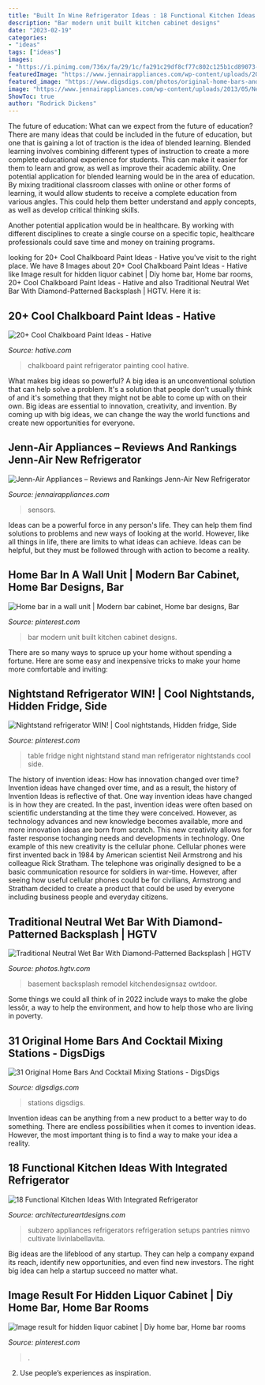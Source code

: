 ```yaml
---
title: "Built In Wine Refrigerator Ideas : 18 Functional Kitchen Ideas With Integrated Refrigerator"
description: "Bar modern unit built kitchen cabinet designs"
date: "2023-02-19"
categories:
- "ideas"
tags: ["ideas"]
images:
- "https://i.pinimg.com/736x/fa/29/1c/fa291c29df8cf77c802c125b1cd89073--kitchen-built-ins-in-kitchen.jpg"
featuredImage: "https://www.jennairappliances.com/wp-content/uploads/2013/05/New-JA-Refer.jpg"
featured_image: "https://www.digsdigs.com/photos/original-home-bars-andcocktail-mixing-stations-27.jpg"
image: "https://www.jennairappliances.com/wp-content/uploads/2013/05/New-JA-Refer.jpg"
ShowToc: true
author: "Rodrick Dickens"
---
```



The future of education: What can we expect from the future of education?
There are many ideas that could be included in the future of education, but one that is gaining a lot of traction is the idea of blended learning. Blended learning involves combining different types of instruction to create a more complete educational experience for students. This can make it easier for them to learn and grow, as well as improve their academic ability.
One potential application for blended learning would be in the area of education. By mixing traditional classroom classes with online or other forms of learning, it would allow students to receive a complete education from various angles. This could help them better understand and apply concepts, as well as develop critical thinking skills.

Another potential application would be in healthcare. By working with different disciplines to create a single course on a specific topic, healthcare professionals could save time and money on training programs.

	

		
looking for 20+ Cool Chalkboard Paint Ideas - Hative you've visit to the right place. We have 8 Images about 20+ Cool Chalkboard Paint Ideas - Hative like Image result for hidden liquor cabinet | Diy home bar, Home bar rooms, 20+ Cool Chalkboard Paint Ideas - Hative and also Traditional Neutral Wet Bar With Diamond-Patterned Backsplash | HGTV. Here it is:
		
    
## 20+ Cool Chalkboard Paint Ideas - Hative

<img loading=lazy src="https://hative.com/wp-content/uploads/2014/09/chalkboard-paint-ideas/10-chalkboard-painting-on-a-refrigerator.jpg" onerror="this.onerror=null;this.src='https://tse1.mm.bing.net/th?id=OIP.DboN5Ldf0RG8QKba-MLc3QHaLH&amp;pid=15.1';" alt="20+ Cool Chalkboard Paint Ideas - Hative">

_Source: hative.com_

>chalkboard paint refrigerator painting cool hative. 

	

What makes big ideas so powerful?
A big idea is an unconventional solution that can help solve a problem. It's a solution that people don't usually think of and it's something that they might not be able to come up with on their own. Big ideas are essential to innovation, creativity, and invention. By coming up with big ideas, we can change the way the world functions and create new opportunities for everyone.

    
## Jenn-Air Appliances – Reviews And Rankings Jenn-Air New Refrigerator

<img loading=lazy src="https://www.jennairappliances.com/wp-content/uploads/2013/05/New-JA-Refer.jpg" onerror="this.onerror=null;this.src='https://tse1.mm.bing.net/th?id=OIP.bcPckKeagB3-YuTF_rIfvAHaJ5&amp;pid=15.1';" alt="Jenn-Air Appliances – Reviews and Rankings Jenn-Air New Refrigerator">

_Source: jennairappliances.com_

>sensors. 

	

Ideas can be a powerful force in any person's life. They can help them find solutions to problems and new ways of looking at the world. However, like all things in life, there are limits to what ideas can achieve. Ideas can be helpful, but they must be followed through with action to become a reality.

    
## Home Bar In A Wall Unit | Modern Bar Cabinet, Home Bar Designs, Bar

<img loading=lazy src="https://i.pinimg.com/736x/fa/29/1c/fa291c29df8cf77c802c125b1cd89073--kitchen-built-ins-in-kitchen.jpg" onerror="this.onerror=null;this.src='https://tse2.mm.bing.net/th?id=OIP.S0W-2AbKlfT0_MRd07kwfwHaLJ&amp;pid=15.1';" alt="Home bar in a wall unit | Modern bar cabinet, Home bar designs, Bar">

_Source: pinterest.com_

>bar modern unit built kitchen cabinet designs. 

	

There are so many ways to spruce up your home without spending a fortune. Here are some easy and inexpensive tricks to make your home more comfortable and inviting:

    
## Nightstand Refrigerator WIN! | Cool Nightstands, Hidden Fridge, Side

<img loading=lazy src="https://i.pinimg.com/736x/bb/fe/bf/bbfebff615bffbded1a99bea5d33ceb9--night-stand-refrigerators.jpg" onerror="this.onerror=null;this.src='https://tse4.mm.bing.net/th?id=OIP.rwGi6fvaPDttsCfhPpP2OgHaE8&amp;pid=15.1';" alt="Nightstand refrigerator WIN! | Cool nightstands, Hidden fridge, Side">

_Source: pinterest.com_

>table fridge night nightstand stand man refrigerator nightstands cool side. 

	

The history of invention ideas: How has innovation changed over time?
Invention ideas have changed over time, and as a result, the history of Invention Ideas is reflective of that. One way invention ideas have changed is in how they are created.  In the past, invention ideas were often based on scientific understanding at the time they were conceived. However, as technology advances and new knowledge becomes available, more and more innovation ideas are born from scratch. This new creativity allows for faster response tochanging needs and developments in technology.
One example of this new creativity is the cellular phone. Cellular phones were first invented back in 1984 by American scientist Neil Armstrong and his colleague Rick Stratham. The telephone was originally designed to be a basic communication resource for soldiers in war-time. However, after seeing how useful cellular phones could be for civilians, Armstrong and Stratham decided to create a product that could be used by everyone including business people and everyday citizens.

    
## Traditional Neutral Wet Bar With Diamond-Patterned Backsplash | HGTV

<img loading=lazy src="https://hgtvhome.sndimg.com/content/dam/images/hgtv/fullset/2012/1/26/0/DP_Corey-Damen-Jenkins-neutral-butler-pantry_s3x4.jpg.rend.hgtvcom.616.822.suffix/1400964390759.jpeg" onerror="this.onerror=null;this.src='https://tse2.mm.bing.net/th?id=OIP.lR8kUCLdrePKU4x55XduYAHaJ4&amp;pid=15.1';" alt="Traditional Neutral Wet Bar With Diamond-Patterned Backsplash | HGTV">

_Source: photos.hgtv.com_

>basement backsplash remodel kitchendesignsaz owtdoor. 

	

Some things we could all think of in 2022 include ways to make the globe lessôr, a way to help the environment, and how to help those who are living in poverty.

    
## 31 Original Home Bars And Cocktail Mixing Stations - DigsDigs

<img loading=lazy src="https://www.digsdigs.com/photos/original-home-bars-andcocktail-mixing-stations-27.jpg" onerror="this.onerror=null;this.src='https://tse3.mm.bing.net/th?id=OIP.4f7zQfX7saMdLzOleLAezQHaKe&amp;pid=15.1';" alt="31 Original Home Bars And Cocktail Mixing Stations - DigsDigs">

_Source: digsdigs.com_

>stations digsdigs. 

	

Invention ideas can be anything from a new product to a better way to do something. There are endless possibilities when it comes to invention ideas. However, the most important thing is to find a way to make your idea a reality.

    
## 18 Functional Kitchen Ideas With Integrated Refrigerator

<img loading=lazy src="https://www.architectureartdesigns.com/wp-content/uploads/2016/09/3-29.jpg" onerror="this.onerror=null;this.src='https://tse3.mm.bing.net/th?id=OIP.1z_cVonbGUORhGRQKtjFegHaE7&amp;pid=15.1';" alt="18 Functional Kitchen Ideas With Integrated Refrigerator">

_Source: architectureartdesigns.com_

>subzero appliances refrigerators refrigeration setups pantries nimvo cultivate livinlabellavita. 

	

Big ideas are the lifeblood of any startup. They can help a company expand its reach, identify new opportunities, and even find new investors. The right big idea can help a startup succeed no matter what.

    
## Image Result For Hidden Liquor Cabinet | Diy Home Bar, Home Bar Rooms

<img loading=lazy src="https://i.pinimg.com/736x/95/ff/43/95ff432a7bfeac8cc53d2ec10075f9fe.jpg" onerror="this.onerror=null;this.src='https://tse3.mm.bing.net/th?id=OIP.POV_HBxASEWOZUB2ohok6QHaJu&amp;pid=15.1';" alt="Image result for hidden liquor cabinet | Diy home bar, Home bar rooms">

_Source: pinterest.com_

>. 

	

2. Use people’s experiences as inspiration.

